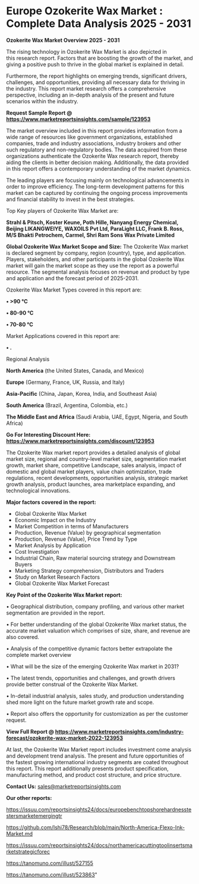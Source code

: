# Europe Ozokerite Wax Market : Complete Data Analysis 2025 - 2031

<Strong> Ozokerite Wax Market Overview 2025 - 2031</strong>

The rising technology in Ozokerite Wax Market is also depicted in this research report. Factors that are boosting the growth of the market, and giving a positive push to thrive in the global market is explained in detail.

Furthermore, the report highlights on emerging trends, significant drivers, challenges, and opportunities, providing all necessary data for thriving in the industry. This report market research offers a comprehensive perspective, including an in-depth analysis of the present and future scenarios within the industry.

<strong>Request Sample Report @ <a href=https://www.marketreportsinsights.com/sample/123953>https://www.marketreportsinsights.com/sample/123953</a></strong>

The market overview included in this report provides information from a wide range of resources like government organizations, established companies, trade and industry associations, industry brokers and other such regulatory and non-regulatory bodies. The data acquired from these organizations authenticate the Ozokerite Wax research report, thereby aiding the clients in better decision making. Additionally, the data provided in this report offers a contemporary understanding of the market dynamics.

The leading players are focusing mainly on technological advancements in order to improve efficiency. The long-term development patterns for this market can be captured by continuing the ongoing process improvements and financial stability to invest in the best strategies.

Top Key players of Ozokerite Wax Market are:

<strong>Strahl & Pitsch, Koster Keune, Poth Hille, Nanyang Energy Chemical, Beijing LIKANGWEIYE, WAXOILS Pvt Ltd, ParaLight LLC, Frank B. Ross, M/S Bhakti Petrochem, Carmel, Shri Ram Sons Wax Private Limited</strong>

<strong><b>Global Ozokerite Wax Market Scope and Size:</b></strong>
The Ozokerite Wax market is declared segment by company, region (country), type, and application. Players, stakeholders, and other participants in the global Ozokerite Wax market will gain the market scope as they use the report as a powerful resource. The segmental analysis focuses on revenue and product by type and application and the forecast period of 2025-2031.

Ozokerite Wax Market Types covered in this report are:

<strong>• >90 °C

• 80-90 °C

• 70-80 °C</strong>

Market Applications covered in this report are:

<strong>• .</strong> 

Regional Analysis

<strong>North America</strong> (the United States, Canada, and Mexico)

<strong>Europe</strong> (Germany, France, UK, Russia, and Italy)

<strong>Asia-Pacific</strong> (China, Japan, Korea, India, and Southeast Asia)

<strong>South America</strong> (Brazil, Argentina, Colombia, etc.)

<strong>The Middle East and Africa</strong> (Saudi Arabia, UAE, Egypt, Nigeria, and South Africa)

<strong>Go For Interesting Discount Here: <a href=https://www.marketreportsinsights.com/discount/123953>https://www.marketreportsinsights.com/discount/123953</a></strong>

The Ozokerite Wax market report provides a detailed analysis of global market size, regional and country-level market size, segmentation market growth, market share, competitive Landscape, sales analysis, impact of domestic and global market players, value chain optimization, trade regulations, recent developments, opportunities analysis, strategic market growth analysis, product launches, area marketplace expanding, and technological innovations.

<strong><b>Major factors covered in the report:</b></strong>
<ul>
  <li>Global Ozokerite Wax Market </li>
  <li>Economic Impact on the Industry</li>
  <li>Market Competition in terms of Manufacturers</li>
  <li>Production, Revenue (Value) by geographical segmentation</li>
  <li>Production, Revenue (Value), Price Trend by Type</li>
  <li>Market Analysis by Application</li>
  <li>Cost Investigation</li>
  <li>Industrial Chain, Raw material sourcing strategy and Downstream Buyers</li>
  <li>Marketing Strategy comprehension, Distributors and Traders</li>
  <li>Study on Market Research Factors</li>
  <li>Global Ozokerite Wax Market Forecast</li>
</ul>

<strong><b>Key Point of the Ozokerite Wax Market report:</b></strong>

• Geographical distribution, company profiling, and various other market segmentation are provided in the report.

• For better understanding of the global Ozokerite Wax market status, the accurate market valuation which comprises of size, share, and revenue are also covered.

• Analysis of the competitive dynamic factors better extrapolate the complete market overview

• What will be the size of the emerging Ozokerite Wax market in 2031?

• The latest trends, opportunities and challenges, and growth drivers provide better construal of the Ozokerite Wax Market.

• In-detail industrial analysis, sales study, and production understanding shed more light on the future market growth rate and scope.

• Report also offers the opportunity for customization as per the customer request.

<strong><b>View Full Report @ <a href=https://www.marketreportsinsights.com/industry-forecast/ozokerite-wax-market-2022-123953>https://www.marketreportsinsights.com/industry-forecast/ozokerite-wax-market-2022-123953</a></b></strong>


At last, the Ozokerite Wax Market report includes investment come analysis and development trend analysis. The present and future opportunities of the fastest growing international industry segments are coated throughout this report. This report additionally presents product specification, manufacturing method, and product cost structure, and price structure.

<strong>Contact Us:</strong>
sales@marketreportsinsights.com

<strong>Our other reports:</strong>

<a href=https://issuu.com/reportsinsights24/docs/europebenchtopshorehardnesstestersmarketemergingtr>https://issuu.com/reportsinsights24/docs/europebenchtopshorehardnesstestersmarketemergingtr</a>

<a href=https://github.com/Ishi78/Research/blob/main/North-America-Flexo-Ink-Market.md>https://github.com/Ishi78/Research/blob/main/North-America-Flexo-Ink-Market.md</a>

<a href=https://issuu.com/reportsinsights24/docs/northamericacuttingtoolinsertsmarketstrategicforec>https://issuu.com/reportsinsights24/docs/northamericacuttingtoolinsertsmarketstrategicforec</a>

<a href=https://tanomuno.com/illust/527155>https://tanomuno.com/illust/527155</a>

<a href=https://tanomuno.com/illust/523863>https://tanomuno.com/illust/523863</a>"
